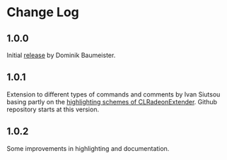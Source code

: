 # Change Log

## 1.0.0
Initial [release](https://marketplace.visualstudio.com/items?itemName=dbaumeis.amd-gcn-isa) by Dominik Baumeister.
## 1.0.1
Extension to different types of commands and comments by Ivan Siutsou basing partly on the [highlighting schemes of CLRadeonExtender](https://github.com/CLRX/CLRX-mirror/tree/master/editors). Github repository starts at this version.
## 1.0.2
Some improvements in highlighting and documentation.